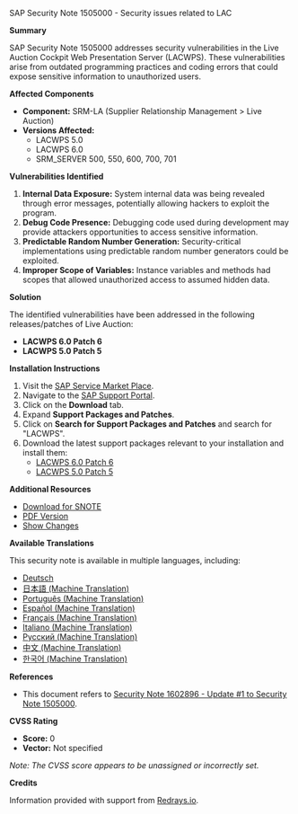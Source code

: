 SAP Security Note 1505000 - Security issues related to LAC

**Summary**

SAP Security Note 1505000 addresses security vulnerabilities in the Live Auction Cockpit Web Presentation Server (LACWPS). These vulnerabilities arise from outdated programming practices and coding errors that could expose sensitive information to unauthorized users.

**Affected Components**

- **Component:** SRM-LA (Supplier Relationship Management > Live Auction)
- **Versions Affected:**
  - LACWPS 5.0
  - LACWPS 6.0
  - SRM_SERVER 500, 550, 600, 700, 701

**Vulnerabilities Identified**

1. **Internal Data Exposure:** System internal data was being revealed through error messages, potentially allowing hackers to exploit the program.
2. **Debug Code Presence:** Debugging code used during development may provide attackers opportunities to access sensitive information.
3. **Predictable Random Number Generation:** Security-critical implementations using predictable random number generators could be exploited.
4. **Improper Scope of Variables:** Instance variables and methods had scopes that allowed unauthorized access to assumed hidden data.

**Solution**

The identified vulnerabilities have been addressed in the following releases/patches of Live Auction:

- **LACWPS 6.0 Patch 6**
- **LACWPS 5.0 Patch 5**

**Installation Instructions**

1. Visit the [SAP Service Market Place](https://me.sap.com/).
2. Navigate to the [SAP Support Portal](https://me.sap.com/support).
3. Click on the **Download** tab.
4. Expand **Support Packages and Patches**.
5. Click on **Search for Support Packages and Patches** and search for "LACWPS".
6. Download the latest support packages relevant to your installation and install them:
   - [LACWPS 6.0 Patch 6](https://me.sap.com/sap/support/swdc/notes?cvnr=01200615320200008320&support_package=SP005&patch_level=000006)
   - [LACWPS 5.0 Patch 5](https://me.sap.com/sap/support/swdc/notes?cvnr=01200615320200007362&support_package=SP008&patch_level=000005)

**Additional Resources**

- [Download for SNOTE](https://notesdownloads.sap.com/note/0040000008907212017)
- [PDF Version](https://me.sap.com/sap/support/sfm/notes/print/0001505000?language=en-US&token=4F5ACF421CB9A83D9123E8E34C698766)
- [Show Changes](https://me.sap.com/notesLatestChanges/0001505000/E/diff)

**Available Translations**

This security note is available in multiple languages, including:

- [Deutsch](https://me.sap.com/notes/0001505000/D)
- [日本語 (Machine Translation)](https://me.sap.com/notes/0001505000/J)
- [Português (Machine Translation)](https://me.sap.com/notes/0001505000/P)
- [Español (Machine Translation)](https://me.sap.com/notes/0001505000/S)
- [Français (Machine Translation)](https://me.sap.com/notes/0001505000/F)
- [Italiano (Machine Translation)](https://me.sap.com/notes/0001505000/I)
- [Русский (Machine Translation)](https://me.sap.com/notes/0001505000/R)
- [中文 (Machine Translation)](https://me.sap.com/notes/0001505000/1)
- [한국어 (Machine Translation)](https://me.sap.com/notes/0001505000/3)

**References**

- This document refers to [Security Note 1602896 - Update #1 to Security Note 1505000](https://me.sap.com/notes/1602896).

**CVSS Rating**

- **Score:** 0
- **Vector:** Not specified

*Note: The CVSS score appears to be unassigned or incorrectly set.*

**Credits**

Information provided with support from [Redrays.io](https://redrays.io).